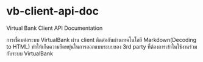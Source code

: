 # vb-client-api-doc

Virtual Bank Client API Documentation

การเชื่อมต่อระบบ VirtualBank ผ่าน client ติดต่อกันผ่านเทคโนโลยี Markdown(Decoding to HTML) ทำให้เกืดความยืดหยุ่นในการออกแบบระบบของ 3rd party ที่ต้องการเข้าในใช้งานร่วมกับระบบ VirtualBank